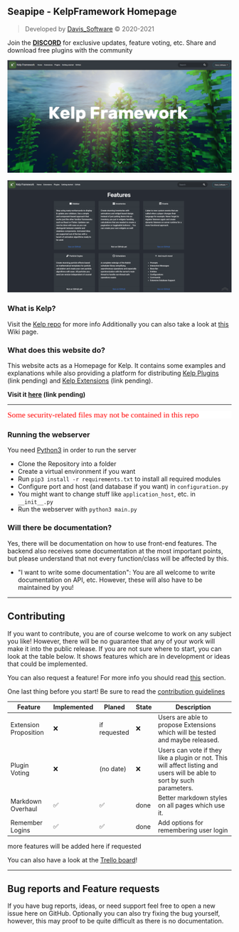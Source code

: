 ## Seapipe - KelpFramework Homepage

> Developed by [Davis_Software](https://github.com/Davis-Software) &copy; 2020-2021

Join the [**DISCORD**](https://discord.gg/KVtjCMwk4x) for exclusive updates, feature voting, etc.
Share and download free plugins with the community

![](.github/img/screenshots/index_01.png)

![](.github/img/screenshots/index_02.png)

### What is Kelp?
Visit the [Kelp repo](https://github.com/KelpFramework/kelp) for more info
Additionally you can also take a look at [this](https://github.com/KelpFramework/kelp/wiki/What-is-Kelp%3F) Wiki page.

### What does this website do?
This website acts as a Homepage for Kelp. It contains some examples and explanations while also providing a platform
for distributing [Kelp Plugins]() (link pending) and [Kelp Extensions]() (link pending).

**Visit it [here]() (link pending)**

---

![](.github/img/missing-files-warning.svg)

### Running the webserver
You need [Python3](https://www.python.org/downloads/latest) in order to run the server

* Clone the Repository into a folder
* Create a virtual environment if you want
* Run `pip3 install -r requirements.txt` to install all required modules
* Configure port and host (and database if you want) in `configuration.py`
* You might want to change stuff like `application_host`, etc. in `__init__.py`
* Run the webserver with `python3 main.py`

### Will there be documentation?
Yes, there will be documentation on how to use front-end features. The backend also receives some documentation at the most important points, but please understand that not every function/class will be affected by this. 

* "I want to write some documentation":
    You are all welcome to write documentation on API, etc. 
    However, these will also have to be maintained by you!
  
---

## Contributing
If you want to contribute, you are of course welcome to work on any subject you like!
However, there will be no guarantee that any of your work will make it into the public release.
If you are not sure where to start, you can look at the table below. It shows features which are in development
or ideas that could be implemented.

You can also request a feature! For more info you should read [this](#bug-reports-and-feature-requests) section.

One last thing before you start! Be sure to read the [contribution guidelines](./CONTRIBUTING.md)

|Feature               |Implemented|Planed          |State|Description                                                                   |
|----------------------|-----------|----------------|-----|------------------------------------------------------------------------------|
|Extension Proposition |❌         |if requested    |❌   |Users are able to propose Extensions which will be tested and maybe released.  |
|Plugin Voting         |❌         |(no date)       |❌   |Users can vote if they like a plugin or not. This will affect listing and users will be able to sort by such parameters. |
|Markdown Overhaul     |✅         |✅              |done  |Better markdown styles on all pages which use it. |
|Remember Logins       |✅         |✅              |done  |Add options for remembering user login |

more features will be added here if requested

You can also have a look at the [Trello board](https://trello.com/b/NWp61ATy/kelp-website-development)!

---

## Bug reports and Feature requests
If you have bug reports, ideas, or need support feel free to open a new issue here on GitHub.
Optionally you can also try fixing the bug yourself, however, this may proof to be quite difficult as there is no documentation.